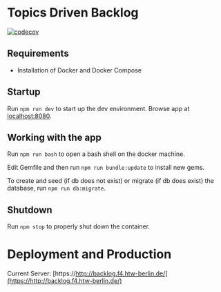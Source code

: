 # Topics Driven Backlog

[![codecov](https://codecov.io/gh/htw-imi-projects/topics-driven-backlog/branch/master/graph/badge.svg)](https://codecov.io/gh/htw-imi-projects/topics-driven-backlog)


## Requirements
- Installation of Docker and Docker Compose

## Startup
Run `npm run dev` to start up the dev environment. Browse app at [localhost:8080](http://localhost:8080).


## Working with the app
Run `npm run bash` to open a bash shell on the docker machine.  

Edit Gemfile and then run `npm run bundle:update` to install new gems.

To create and seed (if db does not exist) or migrate (if db does exist) the database, run `npm run db:migrate`.


## Shutdown
Run `npm stop` to properly shut down the container.


# Deployment and Production

Current Server: [https://http://backlog.f4.htw-berlin.de/](https://http://backlog.f4.htw-berlin.de/)
